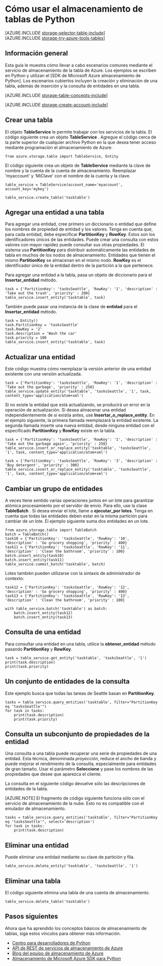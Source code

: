 <properties
    pageTitle="Cómo usar el almacenamiento de tablas de Python | Microsoft Azure"
    description="Almacenar datos estructurados en la nube mediante el almacenamiento de tablas de Azure, un almacén datos."
    services="storage"
    documentationCenter="python"
    authors="tamram"
    manager="carmonm"
    editor="tysonn"/>

<tags
    ms.service="storage"
    ms.workload="storage"
    ms.tgt_pltfrm="na"
    ms.devlang="python"
    ms.topic="article"
    ms.date="10/18/2016"
    ms.author="tamram"/>


# <a name="how-to-use-table-storage-from-python"></a>Cómo usar el almacenamiento de tablas de Python

[AZURE.INCLUDE [storage-selector-table-include](../../includes/storage-selector-table-include.md)]
<br/>
[AZURE.INCLUDE [storage-try-azure-tools-tables](../../includes/storage-try-azure-tools-tables.md)]

## <a name="overview"></a>Información general

Esta guía le muestra cómo llevar a cabo escenarios comunes mediante el servicio de almacenamiento de la tabla de Azure. Los ejemplos se escriben en Python y utilizan el [SDK de Microsoft Azure almacenamiento de Python]. Los escenarios cubiertos incluyen la creación y eliminación de una tabla, además de inserción y la consulta de entidades en una tabla.

[AZURE.INCLUDE [storage-table-concepts-include](../../includes/storage-table-concepts-include.md)]

[AZURE.INCLUDE [storage-create-account-include](../../includes/storage-create-account-include.md)]

## <a name="create-a-table"></a>Crear una tabla

El objeto **TableService** le permite trabajar con los servicios de la tabla. El código siguiente crea un objeto **TableService** . Agregue el código cerca de la parte superior de cualquier archivo Python en la que desea tener acceso mediante programación el almacenamiento de Azure:

    from azure.storage.table import TableService, Entity

El código siguiente crea un objeto de **TableService** mediante la clave de nombre y la cuenta de la cuenta de almacenamiento.  Reemplazar 'myaccount' y 'MiClave' con el nombre de la cuenta y la clave.

    table_service = TableService(account_name='myaccount', account_key='mykey')

    table_service.create_table('tasktable')

## <a name="add-an-entity-to-a-table"></a>Agregar una entidad a una tabla

Para agregar una entidad, cree primero un diccionario o entidad que define los nombres de propiedad de entidad y los valores. Tenga en cuenta que, para cada entidad, debe especificar **PartitionKey** y **RowKey**. Estos son los identificadores únicos de las entidades. Puede crear una consulta con estos valores con mayor rapidez puede consultar sus otras propiedades. El sistema usa **PartitionKey** para distribuir automáticamente las entidades de tabla en muchos de los nodos de almacenamiento.
Entidades que tienen el mismo **PartitionKey** se almacenan en el mismo nodo. **RowKey** es el identificador único de la entidad dentro de la partición a la que pertenece.

Para agregar una entidad a la tabla, pasa un objeto de diccionario para el **Insertar\_entidad** método.

    task = {'PartitionKey': 'tasksSeattle', 'RowKey': '1', 'description' : 'Take out the trash', 'priority' : 200}
    table_service.insert_entity('tasktable', task)

También puede pasar una instancia de la clase de **entidad** para el **Insertar\_entidad** método.

    task = Entity()
    task.PartitionKey = 'tasksSeattle'
    task.RowKey = '2'
    task.description = 'Wash the car'
    task.priority = 100
    table_service.insert_entity('tasktable', task)

## <a name="update-an-entity"></a>Actualizar una entidad

Este código muestra cómo reemplazar la versión anterior de una entidad existente con una versión actualizada.

    task = {'PartitionKey': 'tasksSeattle', 'RowKey': '1', 'description' : 'Take out the garbage', 'priority' : 250}
    table_service.update_entity('tasktable', 'tasksSeattle', '1', task, content_type='application/atom+xml')

Si no existe la entidad que está actualizando, se producirá un error en la operación de actualización. Si desea almacenar una entidad independientemente de si existía antes, use **Insertar\_o\_replace_entity**.
En el ejemplo siguiente, la primera llamada reemplazará la entidad existente. La segunda llamada inserte una nueva entidad, desde ninguna entidad con el especificado **PartitionKey** y **RowKey** existe en la tabla.

    task = {'PartitionKey': 'tasksSeattle', 'RowKey': '1', 'description' : 'Take out the garbage again', 'priority' : 250}
    table_service.insert_or_replace_entity('tasktable', 'tasksSeattle', '1', task, content_type='application/atom+xml')

    task = {'PartitionKey': 'tasksSeattle', 'RowKey': '3', 'description' : 'Buy detergent', 'priority' : 300}
    table_service.insert_or_replace_entity('tasktable', 'tasksSeattle', '1', task, content_type='application/atom+xml')

## <a name="change-a-group-of-entities"></a>Cambiar un grupo de entidades

A veces tiene sentido varias operaciones juntos en un lote para garantizar atómica procesamiento por el servidor de envío. Para ello, use la clase **TableBatch** . Si desea enviar el lote, llame a **ejecutar\_por lotes**. Tenga en cuenta que todas las entidades deben estar en la misma partición para cambiar de un lote. El ejemplo siguiente suma dos entidades en un lote.

    from azure.storage.table import TableBatch
    batch = TableBatch()
    task10 = {'PartitionKey': 'tasksSeattle', 'RowKey': '10', 'description' : 'Go grocery shopping', 'priority' : 400}
    task11 = {'PartitionKey': 'tasksSeattle', 'RowKey': '11', 'description' : 'Clean the bathroom', 'priority' : 100}
    batch.insert_entity(task10)
    batch.insert_entity(task11)
    table_service.commit_batch('tasktable', batch)

Lotes también pueden utilizarse con la sintaxis de administrador de contexto:

    task12 = {'PartitionKey': 'tasksSeattle', 'RowKey': '12', 'description' : 'Go grocery shopping', 'priority' : 400}
    task13 = {'PartitionKey': 'tasksSeattle', 'RowKey': '13', 'description' : 'Clean the bathroom', 'priority' : 100}

    with table_service.batch('tasktable') as batch:
        batch.insert_entity(task12)
        batch.insert_entity(task13)


## <a name="query-for-an-entity"></a>Consulta de una entidad

Para consultar una entidad en una tabla, utilice la **obtener\_entidad** método pasando **PartitionKey** y **RowKey**.

    task = table_service.get_entity('tasktable', 'tasksSeattle', '1')
    print(task.description)
    print(task.priority)

## <a name="query-a-set-of-entities"></a>Un conjunto de entidades de la consulta

Este ejemplo busca que todas las tareas de Seattle basan en **PartitionKey**.

    tasks = table_service.query_entities('tasktable', filter="PartitionKey eq 'tasksSeattle'")
    for task in tasks:
        print(task.description)
        print(task.priority)

## <a name="query-a-subset-of-entity-properties"></a>Consulta un subconjunto de propiedades de la entidad

Una consulta a una tabla puede recuperar una serie de propiedades de una entidad.
Esta técnica, denominada *proyección*, reduce el ancho de banda y puede mejorar el rendimiento de la consulta, especialmente para entidades de gran tamaño. Usar el parámetro **Seleccione** y pase los nombres de las propiedades que desee que aparezca el cliente.

La consulta en el siguiente código devuelve sólo las descripciones de entidades de la tabla.

[AZURE.NOTE] El fragmento de código siguiente funciona sólo con el servicio de almacenamiento de la nube. Esto no es compatible con el emulador de almacenamiento.

    tasks = table_service.query_entities('tasktable', filter="PartitionKey eq 'tasksSeattle'", select='description')
    for task in tasks:
        print(task.description)

## <a name="delete-an-entity"></a>Eliminar una entidad

Puede eliminar una entidad mediante su clave de partición y fila.

    table_service.delete_entity('tasktable', 'tasksSeattle', '1')

## <a name="delete-a-table"></a>Eliminar una tabla

El código siguiente elimina una tabla de una cuenta de almacenamiento.

    table_service.delete_table('tasktable')

## <a name="next-steps"></a>Pasos siguientes

Ahora que ha aprendido los conceptos básicos de almacenamiento de tablas, siga estos vínculos para obtener más información.

- [Centro para desarrolladores de Python](/develop/python/)
- [API de REST de servicios de almacenamiento de Azure](http://msdn.microsoft.com/library/azure/dd179355)
- [Blog del equipo de almacenamiento de Azure]
- [Almacenamiento de Microsoft Azure SDK para Python]

[Blog del equipo de almacenamiento de Azure]: http://blogs.msdn.com/b/windowsazurestorage/
[Almacenamiento de Microsoft Azure SDK para Python]: https://github.com/Azure/azure-storage-python
